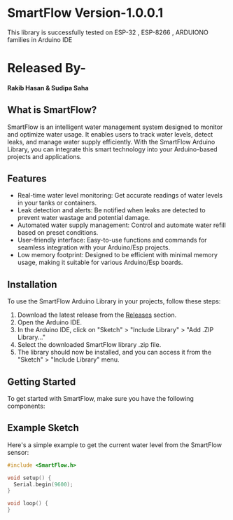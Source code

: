# SmartFlow Version-1.0.0.1
This library is successfully tested on  ESP-32 , ESP-8266 , ARDUIONO families in Arduino IDE

# Released By-
<h4><b>Rakib Hasan & Sudipa Saha</b></h4>

## What is SmartFlow?

SmartFlow is an intelligent water management system designed to monitor and optimize water usage. It enables users to track water levels, detect leaks, and manage water supply efficiently. With the SmartFlow Arduino Library, you can integrate this smart technology into your Arduino-based projects and applications.

## Features

- Real-time water level monitoring: Get accurate readings of water levels in your tanks or containers.
- Leak detection and alerts: Be notified when leaks are detected to prevent water wastage and potential damage.
- Automated water supply management: Control and automate water refill based on preset conditions.
- User-friendly interface: Easy-to-use functions and commands for seamless integration with your Arduino/Esp projects.
- Low memory footprint: Designed to be efficient with minimal memory usage, making it suitable for various Arduino/Esp boards.

## Installation

To use the SmartFlow Arduino Library in your projects, follow these steps:

1. Download the latest release from the [Releases](https://github.com/TheZeroHz/SmartFlow%20Library/releases) section.
2. Open the Arduino IDE.
3. In the Arduino IDE, click on "Sketch" > "Include Library" > "Add .ZIP Library..."
4. Select the downloaded SmartFlow library .zip file.
5. The library should now be installed, and you can access it from the "Sketch" > "Include Library" menu.

## Getting Started

To get started with SmartFlow, make sure you have the following components:

## Example Sketch

Here's a simple example to get the current water level from the SmartFlow sensor:

```cpp
#include <SmartFlow.h>

void setup() {
  Serial.begin(9600);
}

void loop() {
}







